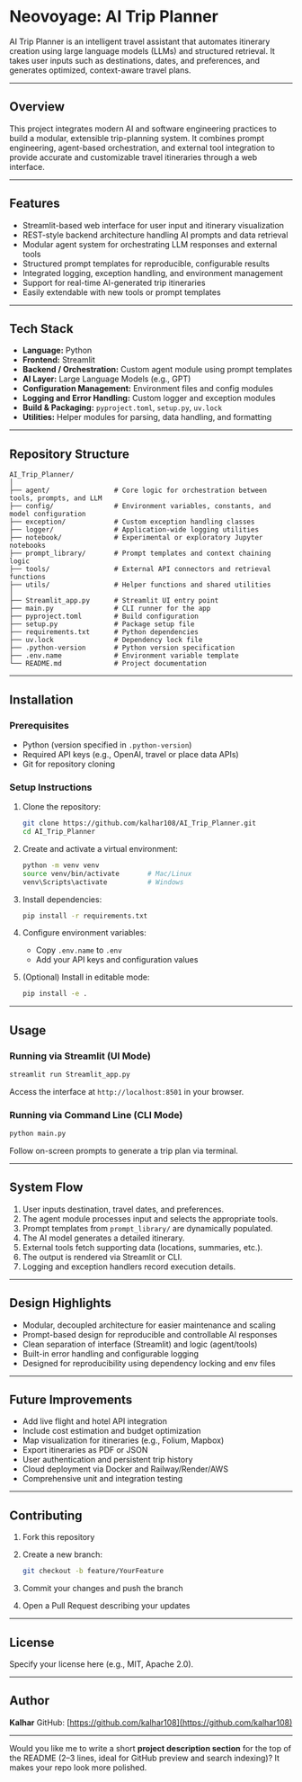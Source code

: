 # Neovoyage: AI Trip Planner

AI Trip Planner is an intelligent travel assistant that automates itinerary creation using large language models (LLMs) and structured retrieval. It takes user inputs such as destinations, dates, and preferences, and generates optimized, context-aware travel plans.

---

## Overview

This project integrates modern AI and software engineering practices to build a modular, extensible trip-planning system. It combines prompt engineering, agent-based orchestration, and external tool integration to provide accurate and customizable travel itineraries through a web interface.

---

## Features

* Streamlit-based web interface for user input and itinerary visualization
* REST-style backend architecture handling AI prompts and data retrieval
* Modular agent system for orchestrating LLM responses and external tools
* Structured prompt templates for reproducible, configurable results
* Integrated logging, exception handling, and environment management
* Support for real-time AI-generated trip itineraries
* Easily extendable with new tools or prompt templates

---

## Tech Stack

* **Language:** Python
* **Frontend:** Streamlit
* **Backend / Orchestration:** Custom agent module using prompt templates
* **AI Layer:** Large Language Models (e.g., GPT)
* **Configuration Management:** Environment files and config modules
* **Logging and Error Handling:** Custom logger and exception modules
* **Build & Packaging:** `pyproject.toml`, `setup.py`, `uv.lock`
* **Utilities:** Helper modules for parsing, data handling, and formatting

---

## Repository Structure

```
AI_Trip_Planner/
│
├── agent/                # Core logic for orchestration between tools, prompts, and LLM
├── config/               # Environment variables, constants, and model configuration
├── exception/            # Custom exception handling classes
├── logger/               # Application-wide logging utilities
├── notebook/             # Experimental or exploratory Jupyter notebooks
├── prompt_library/       # Prompt templates and context chaining logic
├── tools/                # External API connectors and retrieval functions
├── utils/                # Helper functions and shared utilities
│
├── Streamlit_app.py      # Streamlit UI entry point
├── main.py               # CLI runner for the app
├── pyproject.toml        # Build configuration
├── setup.py              # Package setup file
├── requirements.txt      # Python dependencies
├── uv.lock               # Dependency lock file
├── .python-version       # Python version specification
├── .env.name             # Environment variable template
└── README.md             # Project documentation
```

---

## Installation

### Prerequisites

* Python (version specified in `.python-version`)
* Required API keys (e.g., OpenAI, travel or place data APIs)
* Git for repository cloning

### Setup Instructions

1. Clone the repository:

   ```bash
   git clone https://github.com/kalhar108/AI_Trip_Planner.git
   cd AI_Trip_Planner
   ```

2. Create and activate a virtual environment:

   ```bash
   python -m venv venv
   source venv/bin/activate       # Mac/Linux
   venv\Scripts\activate          # Windows
   ```

3. Install dependencies:

   ```bash
   pip install -r requirements.txt
   ```

4. Configure environment variables:

   * Copy `.env.name` to `.env`
   * Add your API keys and configuration values

5. (Optional) Install in editable mode:

   ```bash
   pip install -e .
   ```

---

## Usage

### Running via Streamlit (UI Mode)

```bash
streamlit run Streamlit_app.py
```

Access the interface at `http://localhost:8501` in your browser.

### Running via Command Line (CLI Mode)

```bash
python main.py
```

Follow on-screen prompts to generate a trip plan via terminal.

---

## System Flow

1. User inputs destination, travel dates, and preferences.
2. The agent module processes input and selects the appropriate tools.
3. Prompt templates from `prompt_library/` are dynamically populated.
4. The AI model generates a detailed itinerary.
5. External tools fetch supporting data (locations, summaries, etc.).
6. The output is rendered via Streamlit or CLI.
7. Logging and exception handlers record execution details.

---

## Design Highlights

* Modular, decoupled architecture for easier maintenance and scaling
* Prompt-based design for reproducible and controllable AI responses
* Clean separation of interface (Streamlit) and logic (agent/tools)
* Built-in error handling and configurable logging
* Designed for reproducibility using dependency locking and env files

---

## Future Improvements

* Add live flight and hotel API integration
* Include cost estimation and budget optimization
* Map visualization for itineraries (e.g., Folium, Mapbox)
* Export itineraries as PDF or JSON
* User authentication and persistent trip history
* Cloud deployment via Docker and Railway/Render/AWS
* Comprehensive unit and integration testing

---

## Contributing

1. Fork this repository
2. Create a new branch:

   ```bash
   git checkout -b feature/YourFeature
   ```
3. Commit your changes and push the branch
4. Open a Pull Request describing your updates

---

## License

Specify your license here (e.g., MIT, Apache 2.0).

---

## Author

**Kalhar**
GitHub: [https://github.com/kalhar108](https://github.com/kalhar108)

---

Would you like me to write a short **project description section** for the top of the README (2–3 lines, ideal for GitHub preview and search indexing)? It makes your repo look more polished.
